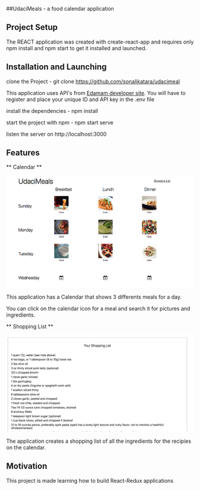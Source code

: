 ##UdaciMeals - a food calendar application


## Project Setup

The REACT application was created with create-react-app and requires only npm install and npm start to get it installed and launched.

## Installation and Launching
clone the Project - git clone https://github.com/sonalikatara/udacimeal

This application uses API's from [Edamam developer site](https://developer.edamam.com/edamam-recipe-api). You will have to register and  place your unique ID and API key in the .env file

install the dependencies - npm install

start the project with npm - npm start serve

listen the server on http://localhost:3000

## Features

** Calendar **

![Calendar](img/ScreenShotCalendar.png)

This application has a Calendar that shows 3 differents meals for a day.

You can click on the calendar icon for a meal and search it for pictures and ingredients.

** Shopping List **

![shoppingList](img/ScreenShotShoppingList.png)

The application creates a shopping list of all the ingredients for the recipies on the calendar.

## Motivation

This project is made learning how to build React-Redux applications
